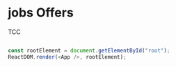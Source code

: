 # jobs Offers
TCC

```js

const rootElement = document.getElementById("root");
ReactDOM.render(<App />, rootElement);

```
